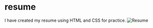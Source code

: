 # resume
I have created my resume using HTML and CSS for practice.
![Resume](https://github.com/user-attachments/assets/b06e5d72-dc9b-4258-92dd-e8c011a9094b)

